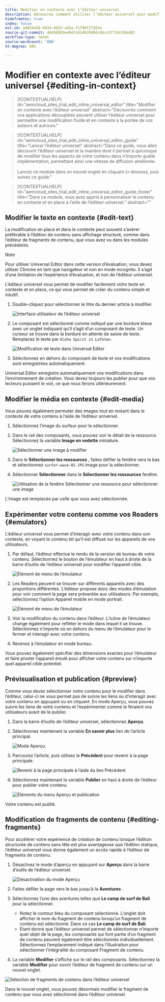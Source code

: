 ```yaml
---
title: Modifier en contexte avec l’éditeur universel
description: Découvrez comment utiliser l’éditeur universel pour modifier n’importe quel aspect de votre contenu en place et dans son contexte dans n’importe quelle mise en oeuvre.
hidefromtoc: true
index: false
exl-id: a4854a56-9434-4d15-a56a-f1798f27263a
source-git-commit: 46456903ee947c61d63508dc86cc5f72dc50ed82
workflow-type: tm+mt
source-wordcount: '886'
ht-degree: 88%

---
```



# Modifier en contexte avec l’éditeur universel {#editing-in-context}

>[!CONTEXTUALHELP]
>id="aemcloud_sites_trial_edit_inline_universal_editor"
>title="Modifier en contexte avec l’éditeur universel"
>abstract="Découvrez comment vos applications découplées peuvent utiliser l’éditeur universel pour permettre une modification fluide et en contexte à la portée de vos auteurs et autrices."

>[!CONTEXTUALHELP]
>id="aemcloud_sites_trial_edit_inline_universal_editor_guide"
>title="Lancer l’éditeur universel"
>abstract="Dans ce guide, vous allez découvrir l’éditeur universel et la manière dont il permet à quiconque de modifier tous les aspects de votre contenu dans n’importe quelle implémentation, permettant ainsi une vitesse de diffusion améliorée.<br><br>Lancez ce module dans un nouvel onglet en cliquant ci-dessous, puis suivez ce guide."

>[!CONTEXTUALHELP]
>id="aemcloud_sites_trial_edit_inline_universal_editor_guide_footer"
>title="Dans ce module, vous avez appris à personnaliser le contenu en contexte et en place à l’aide de l’éditeur universel."
>abstract=""

## Modifier le texte en contexte {#edit-text}

La modification en place et dans le contexte peut souvent s’avérer préférable à l’édition de contenu sans affichage structuré, comme dans l’éditeur de fragments de contenu, que vous avez vu dans les modules précédents.

>[!NOTE]
>
>Pour utiliser Universal Editor dans cette version d’évaluation, vous devez utiliser Chrome en tant que navigateur et non en mode incognito. Il s’agit d’une limitation de l’expérience d’évaluation, et non de l’éditeur universel.

L’éditeur universel vous permet de modifier facilement votre texte en contexte et en place, ce qui vous permet de créer du contenu simple et intuitif.

1. Double-cliquez pour sélectionner le titre du dernier article à modifier.

   ![Interface utilisateur de l’éditeur universel](assets/do-not-localize/ue-component-mode.png)

1. Le composant est sélectionné comme indiqué par une bordure bleue avec un onglet indiquant qu’il s’agit d’un composant de texte. Un curseur se trouve dans la bordure en attente de saisie de texte. Remplacez le texte par `Aloha Spirit in Lofoten`.

   ![Modification de texte dans Universal Editor](assets/do-not-localize/ue-edit-text-2.png)

1. Sélectionnez en dehors du composant de texte et vos modifications sont enregistrées automatiquement.

Universal Editor enregistre automatiquement vos modifications dans l’environnement de création. Vous devez toujours les publier pour que vos lecteurs puissent le voir, ce que nous ferons ultérieurement.

## Modifier le média en contexte {#edit-media}

Vous pouvez également permuter des images tout en restant dans le contexte de votre contenu à l’aide de l’éditeur universel.

1. Sélectionnez l’image du surfeur pour la sélectionner.

1. Dans le rail des composants, vous pouvez voir le détail de la ressource. Sélectionnez la variable **Image en vedette** miniature.

   ![Sélectionner une image à modifier](assets/do-not-localize/ue-edit-media.png)

1. Dans le **Sélectionner les ressources** , faites défiler la fenêtre vers le bas et sélectionnez `surfer-wave-02.JPG` image pour la sélectionner.

1. Sélectionner **Sélectionner** dans le **Sélectionner les ressources** fenêtre.

   ![Utilisation de la fenêtre Sélectionner une ressource pour sélectionner une image](assets/do-not-localize/ue-select-asset.png)

L’image est remplacée par celle que vous avez sélectionnée.

## Expérimenter votre contenu comme vos Readers {#emulators}

L’éditeur universel vous permet d’interagir avec votre contenu dans son contexte, en voyant le contenu tel qu’il est diffusé sur les appareils de vos utilisateurs.

1. Par défaut, l’éditeur effectue le rendu de la version de bureau de votre contenu. Sélectionnez le bouton de l’émulateur en haut à droite de la barre d’outils de l’éditeur universel pour modifier l’appareil cible.

   ![Élément de menu de l’émulateur](assets/do-not-localize/ue-emulator-1.png)

1. Les Readers peuvent se trouver sur différents appareils avec des proportions différentes. L’éditeur propose donc des modes d’émulation pour voir comment la page sera présentée aux utilisateurs. Par exemple, sélectionnez l’option Appareil mobile en mode portrait.

   ![Élément de menu de l’émulateur](assets/do-not-localize/ue-emulator-2.png)

1. Voir la modification du contenu dans l’éditeur. L’icône de l’émulateur change également pour refléter le mode dans lequel il se trouve. Sélectionnez n’importe où en dehors du menu de l’émulateur pour le fermer et interagir avec votre contenu.

1. Revenez à l’émulateur en mode bureau.

Vous pouvez également spécifier des dimensions exactes pour l’émulateur et faire pivoter l’appareil émulé pour afficher votre contenu sur n’importe quel appareil cible potentiel.

## Prévisualisation et publication {#preview}

Comme vous devez sélectionner votre contenu pour le modifier dans l’éditeur, celui-ci ne vous permet pas de suivre les liens ou d’interagir avec votre contenu en appuyant ou en cliquant. En mode Aperçu, vous pouvez suivre les liens de votre contenu et l’expérimenter comme le feraient vos utilisateurs avant de le publier.

1. Dans la barre d’outils de l’éditeur universel, sélectionnez **Aperçu**.

1. Sélectionnez maintenant la variable **En savoir plus** lien de l’article principal.

   ![Mode Aperçu.](assets/do-not-localize/ue-preview-publish-1.png)

1. Parcourez l’article, puis utilisez le **Précédent** pour revenir à la page principale.

   ![Revenir à la page principale à l’aide du lien Précédent](assets/do-not-localize/ue-preview-publish-3.png)

1. Sélectionnez maintenant la variable **Publier** en haut à droite de l’éditeur pour publier votre contenu.

   ![Éléments du menu Aperçu et publication](assets/do-not-localize/ue-preview-publish-4.png)

Votre contenu est publié.

## Modification de fragments de contenu {#editing-fragments}

Pour accélérer votre expérience de création de contenu lorsque l’édition structurée de contenu sans tête est plus avantageuse que l’édition statique, l’éditeur universel vous donne également un accès rapide à l’éditeur de fragments de contenu.

1. Désactivez le mode d’aperçu en appuyant sur **Aperçu** dans la barre d’outils de l’éditeur universel.

   ![Désactivation du mode Aperçu](assets/do-not-localize/ue-toggle-off-preview.png)

1. Faites défiler la page vers le bas jusqu’à la **Aventures** .

1. Sélectionnez l’une des aventures telles que **Le camp de surf de Bali** pour la sélectionner.

   * Notez le contour bleu du composant sélectionné. L’onglet doit afficher le nom du fragment de contenu lorsqu’un fragment de contenu est sélectionné. Dans ce cas **Le camp de surf de Bali**.
   * Etant donné que l’éditeur universel permet de sélectionner n’importe quel objet de la page, les composants qui font partie d’un fragment de contenu peuvent également être sélectionnés individuellement. Sélectionnez l’emplacement indiqué dans l’illustration pour sélectionner l’intégralité du composant Fragment de contenu.

1. La variable **Modifier** s’affiche sur le rail des composants. Sélectionnez la variable **Modifier** pour ouvrir l’éditeur de fragment de contenu sur un nouvel onglet.

![Sélection de fragments de contenu dans l’éditeur universel](assets/do-not-localize/ue-content-fragments.png)

Dans le nouvel onglet, vous pouvez désormais modifier le fragment de contenu que vous avez sélectionné dans l’éditeur universel.

